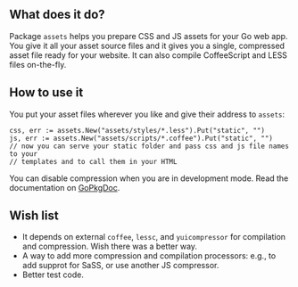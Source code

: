 ## What does it do?

Package `assets` helps you prepare CSS and JS assets for your Go web app. You
give it all your asset source files and it gives you a single, compressed asset
file ready for your website. It can also compile CoffeeScript and LESS files
on-the-fly.

## How to use it

You put your asset files wherever you like and give their address to `assets`:

```
css, err := assets.New("assets/styles/*.less").Put("static", "")
js, err := assets.New("assets/scripts/*.coffee").Put("static", "")
// now you can serve your static folder and pass css and js file names to your
// templates and to call them in your HTML
```

You can disable compression when you are in development mode. Read the
documentation on [GoPkgDoc](http://go.pkgdoc.org/github.com/mostafah/assets).

## Wish list

* It depends on external `coffee`, `lessc`, and `yuicompressor` for compilation
  and compression. Wish there was a better way.
* A way to add more compression and compilation processors: e.g., to add supprot
  for SaSS, or use another JS compressor.
* Better test code.
